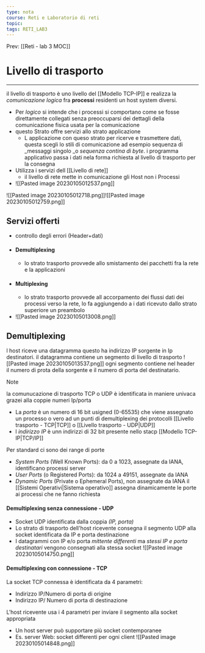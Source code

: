 ```yaml
---
type: nota
course: Reti e Laboratorio di reti
topic: 
tags: RETI_LAB3 
---
```


Prev: [[Reti - lab 3 MOC]]

# Livello di trasporto
---
il livello di trasporto è uno livello del [[Modello TCP-IP]] e realizza la _comunicazione logica_  fra __processi__ residenti un host system diversi. 
- Per _logico_ si intende che i processi si comportano come se fosse direttamente collegati senza preoccuparsi dei dettagli della comunicazione fisica usata per la comunicazione
- questo Strato offre servizi allo strato applicazione
	- L applicazione con queso strato per ricerve e trasmettere dati, questa scegli lo stili di comunicazione ad esempio sequenza di  _messaggi singolo _o _sequenza contina di byte_. i programma applicativo passa i dati nela forma richiesta al livello di trasporto per la consegna
- Utilizza i servizi dell [[Livello di rete]]
	- il livello di rete mette in comunicazione gli Host non i Processi
- ![[Pasted image 20230105012537.png]]

![[Pasted image 20230105012718.png]]![[Pasted image 20230105012759.png]]

## Servizi offerti
- controllo degli errori (Header+dati)
- #### Demultiplexing
	- lo strato trasporto provvede allo smistamento dei pacchetti fra la rete e la applicazioni
- #### Multiplexing
	- lo strato trasporto provvede all accorpamento dei flussi dati dei processi verso la rete, lo fa aggiungendo a i dati ricevuto dallo strato superiore un preambolo 
- ![[Pasted image 20230105013008.png]]

## Demultiplexing
l  host riceve  una datagramma questo ha indirizzo IP sorgente in Ip destinatori. il datagramma contiene un segmento di livello di trasporto
![[Pasted image 20230105013537.png]]
ogni segmento contiene nel header il numero di prota della sorgente e il numero di porta del destinatario.

> [!note]
>la comunucazione di trasporto  TCP o UDP è identificata in maniere univaca grazei alla coppie numeri Ip/porta
>- La _porta_ è un numero di 16 bit usigned (0-65535) che viene assegnato un processo o vero ad un punti di demultiplexing dei protocolli [[Livello trasporto - TCP|TCP]] o [[Livello trasporto - UDP|UDP]]
>- l _indirizzo IP_ è unn indirizzi di 32 bit presente nello stacp [[Modello TCP-IP|TCP/IP]]
>
>
>Per standard ci sono dei range di porte 
>-  _System Ports_ (Well Known Ports): da 0 a 1023, assegnate da IANA, identificano processi server 
>- _User Ports_ (o Registered Ports): da 1024 a 49151, assegnate da IANA 
>- _Dynamic Ports_ (Private o Ephemeral Ports), non assegnate da IANA 
>il [[Sistemi Operativi|Sistema operativo]] assegna dinamicamente le porte ai processi che ne fanno richiesta

#### Demultiplexing senza connessione - UDP
- Socket UDP identificata dalla coppia _(IP, porta)_
- Lo strato di trasporto dell'host ricevente consegna il segmento UDP alla socket identificata da IP e porta destinazione 
- I datagrammi con IP e/o porta _mittente differenti_ ma _stessi IP e porta destinatari_ vengono consegnati alla stessa socket
![[Pasted image 20230105014750.png]]
#### Demultiplexing con connessione - TCP
La socket TCP connessa è identificata da 4 parametri: 
- Indirizzo IP/Numero di porta di origine 
- Indirizzo IP/ Numero di porta di destinazione

L'host ricevente usa i 4 parametri per inviare il segmento alla socket appropriata 
- Un host server può supportare più socket contemporanee 
- Es. server Web: socket differenti per ogni client
![[Pasted image 20230105014848.png]]
